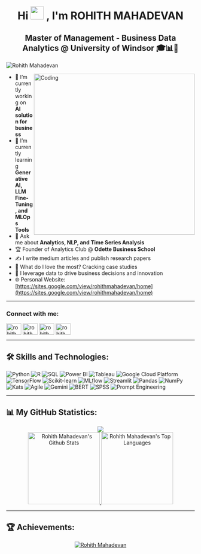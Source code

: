 <h1 align="center">Hi <img src="https://media.giphy.com/media/hvRJCLFzcasrR4ia7z/giphy.gif" width="35"> , I'm ROHITH MAHADEVAN</h1>
<h2 align="center">Master of Management - Business Data Analytics @ University of Windsor 🎓📊🍁</h2>

<p align="left"> <img src="https://komarev.com/ghpvc/?username=rohithmahadevan&label=Profile%20views&color=0e75b6&style=flat" alt="Rohith Mahadevan" /> </p>

<img align="right" alt="Coding" width="430" src="https://i.giphy.com/media/v1.Y2lkPTc5MGI3NjExNDg3dTI1d3RqdG5oazRtNjBxYnZqbWQ3c3ZleGFlM2Y5b2VzM2pmYiZlcD12MV9pbnRlcm5hbF9naWZfYnlfaWQmY3Q9Zw/3oKIPEqDGUULpEU0aQ/giphy.gif">

- 🔭 I’m currently working on **AI solution for business**
- 🌱 I’m currently learning **Generative AI, LLM Fine-Tuning, and MLOps Tools**
- 💬 Ask me about **Analytics, NLP, and Time Series Analysis**
- 🏆 Founder of Analytics Club @ **Odette Business School**
- ✍️ I write medium articles and publish research papers
- 🥇 What do I love the most? Cracking case studies
- 🌟 I leverage data to drive business decisions and innovation
- 🌐 Personal Website: [https://sites.google.com/view/rohithmahadevan/home](https://sites.google.com/view/rohithmahadevan/home)  

---

<h3 align="left">Connect with me:</h3>
<p align="left">
<a href="https://linkedin.com/in/rohithmahadevan" target="blank"><img align="center" src="https://raw.githubusercontent.com/rahuldkjain/github-profile-readme-generator/master/src/images/icons/Social/linked-in-alt.svg" alt="rohithmahadevan" height="30" width="40" /></a>
<a href="https://medium.com/@rohithmahadevan" target="blank"><img align="center" src="https://raw.githubusercontent.com/rahuldkjain/github-profile-readme-generator/master/src/images/icons/Social/medium.svg" alt="rohithmahadevan" height="30" width="40" /></a>
<a href="https://kaggle.com/rohithmahadevan" target="blank"><img align="center" src="https://raw.githubusercontent.com/rahuldkjain/github-profile-readme-generator/master/src/images/icons/Social/kaggle.svg" alt="rohithmahadevan" height="30" width="40" /></a>
<a href="https://huggingface.co/rohithmahadevan" target="blank"><img align="center" src="https://huggingface.co/datasets/huggingface/brand-assets/resolve/main/hf-logo.png" alt="rohithmahadevan" height="30" width="40" /></a>
</p>

---

<h2 align="left">🛠️ Skills and Technologies:</h2>
<p align="left">
  <img src="https://img.shields.io/badge/-Python-3776AB?style=flat-square&logo=python&logoColor=white" alt="Python" />
  <img src="https://img.shields.io/badge/-R-276DC3?style=flat-square&logo=r&logoColor=white" alt="R" />
  <img src="https://img.shields.io/badge/-SQL-4479A1?style=flat-square&logo=postgresql&logoColor=white" alt="SQL" />
  <img src="https://img.shields.io/badge/-PowerBI-F2C811?style=flat-square&logo=powerbi&logoColor=black" alt="Power BI" />
  <img src="https://img.shields.io/badge/-Tableau-E97627?style=flat-square&logo=tableau&logoColor=white" alt="Tableau" />
  
   <!-- <img src="https://img.shields.io/badge/-Azure-0078D4?style=flat-square&logo=microsoft-azure&logoColor=white" alt="Azure" /> -->
  <img src="https://img.shields.io/badge/-Google%20Cloud-4285F4?style=flat-square&logo=google-cloud&logoColor=white" alt="Google Cloud Platform" />
  <img src="https://img.shields.io/badge/-TensorFlow-FF6F00?style=flat-square&logo=tensorflow&logoColor=white" alt="TensorFlow" />
  <img src="https://img.shields.io/badge/-ScikitLearn-F7931E?style=flat-square&logo=scikit-learn&logoColor=white" alt="Scikit-learn" />
  <img src="https://img.shields.io/badge/-MLflow-0194E2?style=flat-square&logo=mlflow&logoColor=white" alt="MLflow" />
  <img src="https://img.shields.io/badge/-Streamlit-FF4B4B?style=flat-square&logo=streamlit&logoColor=white" alt="Streamlit" />
  <img src="https://img.shields.io/badge/-Pandas-150458?style=flat-square&logo=pandas&logoColor=white" alt="Pandas" />
<img src="https://img.shields.io/badge/-NumPy-013243?style=flat-square&logo=numpy&logoColor=white" alt="NumPy" />
<img src="https://img.shields.io/badge/-Kats-013243?style=flat-square&logo=python&logoColor=white" alt="Kats" />
<img src="https://img.shields.io/badge/-Agile-0078D4?style=flat-square&logo=microsoft&logoColor=white" alt="Agile" />
<img src="https://img.shields.io/badge/-Gemini-FF4500?style=flat-square&logo=google&logoColor=white" alt="Gemini" />
<img src="https://img.shields.io/badge/-BERT-181717?style=flat-square&logo=bert&logoColor=white" alt="BERT" />
<img src="https://img.shields.io/badge/-SPSS-003DA5?style=flat-square&logo=ibm&logoColor=white" alt="SPSS" />
<img src="https://img.shields.io/badge/-Prompt%20Engineering-FFD700?style=flat-square&logo=openai&logoColor=black" alt="Prompt Engineering" />

</p>

---

<h2 align="left">📊 My GitHub Statistics:</h2>
<div align="center">
  <img src="https://github-readme-streak-stats.herokuapp.com?user=rohithmahadevan&theme=highcontrast"/>
  <br/>
  <a href="https://github.com/anuraghazra/github-readme-stats">
    <img alt="Rohith Mahadevan's Github Stats" src="https://github-readme-stats.vercel.app/api?username=rohithmahadev&show_icons=true&count_private=true&theme=vision-friendly-dark&border=true" height="192px"/>
  </a>
  <a href="https://github.com/anuraghazra/github-readme-stats">
    <img alt="Rohith Mahadevan's Top Languages" src="https://github-readme-stats.vercel.app/api/top-langs/?username=rohithmahadev&langs_count=8&layout=compact&theme=vision-friendly-dark&border=true" height="192px"/>
  </a>
</div>

---

<h2 align="left">🏆 Achievements:</h2>
<div align="center">
  <a href="https://github.com/ryo-ma/github-profile-trophy"><img alt="Rohith Mahadevan" src="https://github-profile-trophy.vercel.app/?username=rohithmahadev&theme=monokai&no-bg=true&margin-w=4&title=Commits,Repositories,Followers,PullRequest" /></a>
</div>

